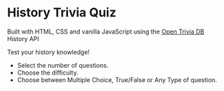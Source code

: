 # History Trivia Quiz

Built with HTML, CSS and vanilla JavaScript using the [Open Trivia DB](https://opentdb.com/) History API

Test your history knowledge!

- Select the number of questions.
- Choose the difficulty.
- Choose between Multiple Choice, True/False or Any Type of question.
